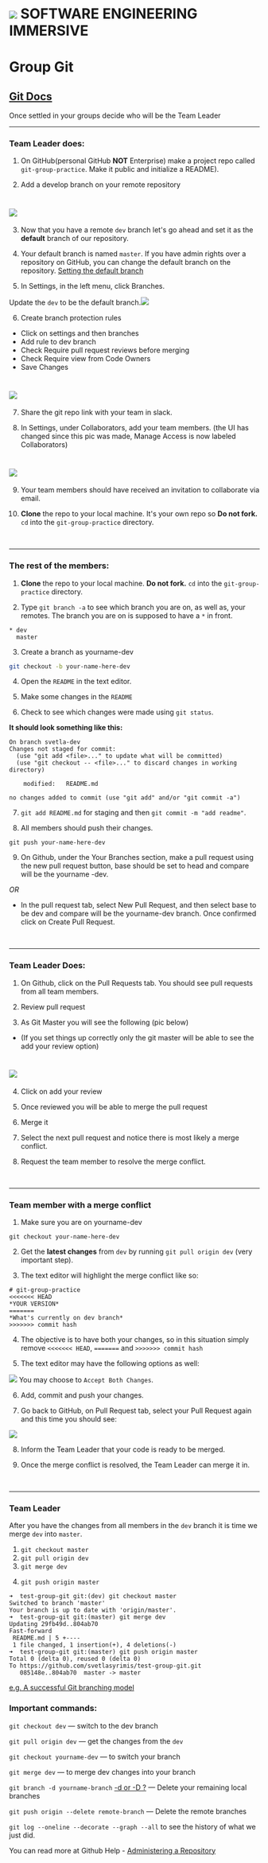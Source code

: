 # ![](https://ga-dash.s3.amazonaws.com/production/assets/logo-9f88ae6c9c3871690e33280fcf557f33.png)  SOFTWARE ENGINEERING IMMERSIVE



# Group Git

## [Git Docs](https://www.git-scm.com/docs)

Once settled in your groups decide who will be the Team Leader
*********
### Team Leader does:

1. On GitHub(personal GitHub **NOT** Enterprise) make a project repo called `git-group-practice`. Make it public and initialize a README).
     
2. Add a develop branch on your remote repository 
# ![](assets/add_branch.png)

3. Now that you have a remote `dev` branch let's go ahead and set it as the **default** branch of our repository. 

4. Your default branch is named `master`. If you have admin rights over a repository on GitHub, you can change the default branch on the repository. [Setting the default branch](https://help.github.com/en/github/administering-a-repository/setting-the-default-branch)

5. In Settings, in the left menu, click Branches.

Update the `dev` to be the default branch.![](assets/dev-default.png)

6. Create branch protection rules  
- Click on settings and then branches
- Add rule to dev branch    
- Check Require pull request reviews before merging
- Check Require view from Code Owners   
- Save Changes   

# ![](assets/add_rules.png)

7. Share the git repo link with your team in slack.

8. In Settings, under Collaborators, add your team members. (the UI has changed since this pic was made, Manage Access is now labeled Collaborators)

 # ![](assets/add_collaborator1.png)

9. Your team members should have received an invitation to collaborate via email.

10. **Clone** the repo to your local machine. It's your own repo so **Do not fork.** `cd` into the `git-group-practice` directory.
 
 

<!-- ![](screenshot-dev.png) -->

<br><hr>

### The rest of the members:

1. **Clone** the repo to your local machine. **Do not fork.** `cd` into the `git-group-practice` directory.

2. Type `git branch -a` to see which branch you are on, as well as, your remotes. The branch you are on is supposed to have a `*` in front.

```
* dev
  master
```

3. Create a branch as yourname-dev 
```bash 
git checkout -b your-name-here-dev
``` 

4. Open the `README` in the text editor.

5. Make some changes in the `README`


6. Check to see which changes were made using `git status`. 


**It should look something like this:**

```
On branch svetla-dev
Changes not staged for commit:
  (use "git add <file>..." to update what will be committed)
  (use "git checkout -- <file>..." to discard changes in working directory)

	modified:   README.md

no changes added to commit (use "git add" and/or "git commit -a")
```

7. `git add README.md` for staging and then `git commit -m "add readme"`.

8. All members should push their changes.

  `git push your-name-here-dev`

9. On Github, under the Your Branches section, make a pull request using the new pull request button, base should be set to head and compare will be the yourname -dev. 

*OR*

- In the pull request tab, select New Pull Request, and then select base to be dev and compare will be the yourname-dev branch. Once confirmed click on Create Pull Request.


<br><hr>

### Team Leader Does:
1. On Github, click on the Pull Requests tab. You should see pull requests from all team members.

2. Review pull request
3. As Git Master you will see the following (pic below)
- (If you set things up correctly only the git master will be able to see the add your review option)

# ![](assets/review_merge3.png)
4. Click on add your review
5. Once reviewed you will be able to merge the pull request

6. Merge it 

7. Select the next pull request and notice there is most likely a merge conflict. 

8. Request the team member to resolve the merge conflict.





<br><hr>
### Team member with a merge conflict

1. Make sure you are on yourname-dev

`git checkout your-name-here-dev`

2. Get the **latest changes** from `dev` by running `git pull origin dev` (very important step).

3. The text editor will highlight the merge conflict like so:

```
# git-group-practice
<<<<<<< HEAD
*YOUR VERSION*
=======
*What's currently on dev branch*
>>>>>>> commit hash
```

4. The objective is to have both your changes, so in this situation simply remove `<<<<<<< HEAD`, `=======` and `>>>>>>> commit hash`

5. The text editor may have the following options as well:

![](assets/vs-code.png)
   You may choose to `Accept Both Changes`.

6. Add, commit and push your changes. 

7. Go back to GitHub, on Pull Request tab, select your Pull Request again and this time you should see: 

![](assets/success.png)

8. Inform the Team Leader that your code is ready to be merged.


9. Once the merge conflict is resolved, the Team Leader can merge it in.


<br><hr>
### Team Leader

After you have the changes from all members in the `dev` branch it is time we merge `dev` into `master`. 


1. `git checkout master`
2. `git pull origin dev`
3. `git merge dev`
<!-- The --no-ff flag causes the merge to always create a new commit object, even if the merge could be performed with a fast-forward. This avoids losing information about the historical existence of a feature branch and groups together all commits that together added the feature. -->
4. `git push origin master`




```
➜  test-group-git git:(dev) git checkout master
Switched to branch 'master'
Your branch is up to date with 'origin/master'.
➜  test-group-git git:(master) git merge dev
Updating 29fb49d..804ab70
Fast-forward
 README.md | 5 +----
 1 file changed, 1 insertion(+), 4 deletions(-)
➜  test-group-git git:(master) git push origin master
Total 0 (delta 0), reused 0 (delta 0)
To https://github.com/svetlasyrimis/test-group-git.git
   085148e..804ab70  master -> master
```

[e.g. A successful Git branching model](https://nvie.com/posts/a-successful-git-branching-model/)
### Important commands:
 `git checkout dev` — switch to the dev branch

 `git pull origin dev` — get the changes from the `dev` 

 `git checkout yourname-dev` — to switch your branch

 `git merge dev` — to merge dev changes into your branch 

 `git branch -d yourname-branch` [-d or -D ?](https://koukia.ca/delete-a-local-and-a-remote-git-branch-61df0b10d323) — Delete your remaining local branches
 
 `git push origin --delete remote-branch` — Delete the remote branches

 `git log --oneline --decorate --graph --all` to see the history of what we just did. 


You can read more at Github Help - [Administering a Repository](https://help.github.com/en/github/administering-a-repository)


 

